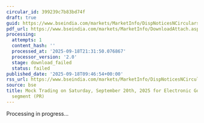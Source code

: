 ```yaml
---
circular_id: 399239c7b83bd74f
draft: true
guid: https://www.bseindia.com/markets/MarketInfo/DispNoticesNCirculars.aspx?Noticeid={A4B937B3-EA3B-4DBC-BBFD-98FDC5086042}&noticeno=20250918-15&dt=09/18/2025&icount=15&totcount=63&flag=0
pdf_url: https://www.bseindia.com/markets/MarketInfo/DownloadAttach.aspx?id=20250918-15&attachedId=
processing:
  attempts: 1
  content_hash: ''
  processed_at: '2025-09-18T21:31:50.076867'
  processor_version: '2.0'
  stage: download_failed
  status: failed
published_date: '2025-09-18T09:46:54+00:00'
rss_url: https://www.bseindia.com/markets/MarketInfo/DispNoticesNCirculars.aspx?Noticeid={A4B937B3-EA3B-4DBC-BBFD-98FDC5086042}&noticeno=20250918-15&dt=09/18/2025&icount=15&totcount=63&flag=0
source: bse
title: Mock Trading on Saturday, September 20th, 2025 for Electronic Gold Receipts
  segment (PR)
---
```


Processing in progress...